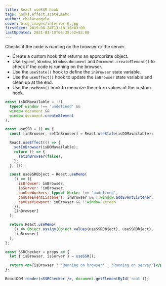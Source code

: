 ```yaml
---
title: React useSSR hook
tags: hooks,effect,state,memo
author: chalarangelo
cover: blog_images/interior-6.jpg
firstSeen: 2019-08-24T13:18:16+03:00
lastUpdated: 2021-03-10T06:38:42+02:00
---
```


Checks if the code is running on the browser or the server.

- Create a custom hook that returns an appropriate object.
- Use `typeof`, `Window`, `Window.document` and `Document.createElement()` to check if the code is running on the browser.
- Use the `useState()` hook to define the `inBrowser` state variable.
- Use the `useEffect()` hook to update the `inBrowser` state variable and clean up at the end.
- Use the `useMemo()` hook to memoize the return values of the custom hook.

```jsx
const isDOMavailable = !!(
  typeof window !== 'undefined' &&
  window.document &&
  window.document.createElement
);

const useSSR = () => {
  const [inBrowser, setInBrowser] = React.useState(isDOMavailable);

  React.useEffect(() => {
    setInBrowser(isDOMavailable);
    return () => {
      setInBrowser(false);
    };
  }, []);

  const useSSRObject = React.useMemo(
    () => ({
      isBrowser: inBrowser,
      isServer: !inBrowser,
      canUseWorkers: typeof Worker !== 'undefined',
      canUseEventListeners: inBrowser && !!window.addEventListener,
      canUseViewport: inBrowser && !!window.screen
    }),
    [inBrowser]
  );

  return React.useMemo(
    () => Object.assign(Object.values(useSSRObject), useSSRObject),
    [inBrowser]
  );
};
```

```jsx
const SSRChecker = props => {
  let { isBrowser, isServer } = useSSR();

  return <p>{isBrowser ? 'Running on browser' : 'Running on server'}</p>;
};

ReactDOM.render(<SSRChecker />, document.getElementById('root'));
```
